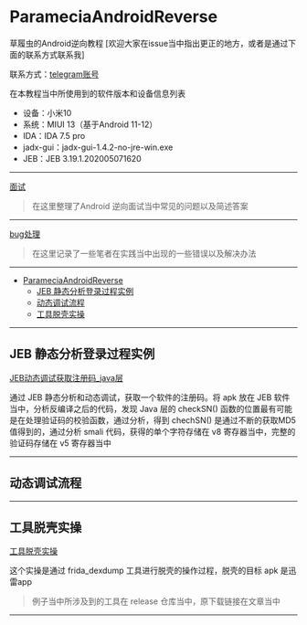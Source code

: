 # ParameciaAndroidReverse
草履虫的Android逆向教程 [欢迎大家在issue当中指出更正的地方，或者是通过下面的联系方式联系我]

联系方式：[telegram账号](https://t.me/GitFub)

在本教程当中所使用到的软件版本和设备信息列表

* 设备：小米10
* 系统：MIUI 13（基于Android 11-12）
* IDA：IDA 7.5 pro
* jadx-gui：jadx-gui-1.4.2-no-jre-win.exe
* JEB：JEB 3.19.1.202005071620

---

[面试](/面试/面试题.md)

> 在这里整理了Android 逆向面试当中常见的问题以及简述答案

---

[bug处理](/bug处理)

> 在这里记录了一些笔者在实践当中出现的一些错误以及解决办法

---

- [ParameciaAndroidReverse](#parameciaandroidreverse)
  - [JEB 静态分析登录过程实例](#jeb-静态分析登录过程实例)
  - [动态调试流程](#动态调试流程)
  - [工具脱壳实操](#工具脱壳实操)

---

## JEB 静态分析登录过程实例

[JEB动态调试获取注册码_java层](/教程/JEB动态调试获取注册码_java层.md)

通过 JEB 静态分析和动态调试，获取一个软件的注册码。将 apk 放在 JEB 软件当中，分析反编译之后的代码，发现 Java 层的 checkSN() 函数的位置最有可能是在处理验证码的校验函数，通过分析，得到 chechSN() 是通过不断的获取MD5 值得到的，通过分析 smali 代码，获得的单个字符存储在 v8 寄存器当中，完整的验证码存储在 v5 寄存器当中

---

## 动态调试流程





---

## 工具脱壳实操

[工具脱壳实操](/教程/工具脱壳实操.md)

这个实操是通过 frida_dexdump 工具进行脱壳的操作过程，脱壳的目标 apk 是迅雷app

> 例子当中所涉及到的工具在 release 仓库当中，原下载链接在文章当中

---

